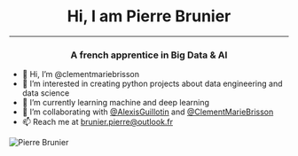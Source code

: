 
<!--
**PierreBrunier/PierreBrunier** is a ✨ _special_ ✨ repository because its `README.md` (this file) appears on your GitHub profile.

Here are some ideas to get you started:

- 🔭 I’m currently working on ...
- 🌱 I’m currently learning ...
- 👯 I’m looking to collaborate on ...
- 🤔 I’m looking for help with ...
- 💬 Ask me about ...
- 📫 How to reach me: ...
- 😄 Pronouns: ...
- ⚡ Fun fact: ...
-->
<h1 align="center"> Hi, I am Pierre Brunier </h1>

---

<h3 align="center"> A french apprentice in Big Data & AI</h3>

- 👋 Hi, I’m @clementmariebrisson
- 👀 I’m interested in creating python projects about data engineering and data science
- 🌱 I’m currently learning machine and deep learning
- 💞️ I’m collaborating with <a href="https://github.com/AlexisGuillotin">@AlexisGuillotin</a> and <a href="https://github.com/clementmariebrisson">@ClementMarieBrisson</a>
- 📫 Reach me at brunier.pierre@outlook.fr

<p><img align="center" src="https://github-readme-stats.vercel.app/api/top-langs/?username=PierreBrunier&layout=compact&hide=HTML,Jupyter%20Notebook" alt="Pierre Brunier" /></p>
